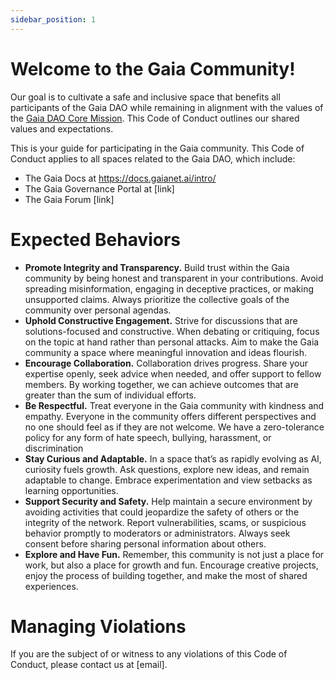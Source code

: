 ```yaml
---
sidebar_position: 1
---
```


# Welcome to the Gaia Community!  
Our goal is to cultivate a safe and inclusive space that benefits all participants of the Gaia DAO while remaining in alignment with the values of the [Gaia DAO Core Mission](). This Code of Conduct outlines our shared values and expectations.

This is your guide for participating in the Gaia community. This Code of Conduct applies to all spaces related to the Gaia DAO, which include:
* The Gaia Docs at https://docs.gaianet.ai/intro/ 
* The Gaia Governance Portal at [link]
* The Gaia Forum [link]

# Expected Behaviors

* **Promote Integrity and Transparency.** Build trust within the Gaia community by being honest and transparent in your contributions. Avoid spreading misinformation, engaging in deceptive practices, or making unsupported claims. Always prioritize the collective goals of the community over personal agendas.
* **Uphold Constructive Engagement.** Strive for discussions that are solutions-focused and constructive. When debating or critiquing, focus on the topic at hand rather than personal attacks. Aim to make the Gaia community a space where meaningful innovation and ideas flourish.
* **Encourage Collaboration.** Collaboration drives progress. Share your expertise openly, seek advice when needed, and offer support to fellow members. By working together, we can achieve outcomes that are greater than the sum of individual efforts.
* **Be Respectful.** Treat everyone in the Gaia community with kindness and empathy. Everyone in the community offers different perspectives and no one should feel as if they are not welcome. We have a zero-tolerance policy for any form of hate speech, bullying, harassment, or discrimination
* **Stay Curious and Adaptable.** In a space that’s as rapidly evolving as AI, curiosity fuels growth. Ask questions, explore new ideas, and remain adaptable to change. Embrace experimentation and view setbacks as learning opportunities.
* **Support Security and Safety.** Help maintain a secure environment by avoiding activities that could jeopardize the safety of others or the integrity of the network. Report vulnerabilities, scams, or suspicious behavior promptly to moderators or administrators. Always seek consent before sharing personal information about others.
* **Explore and Have Fun.** Remember, this community is not just a place for work, but also a place for growth and fun. Encourage creative projects, enjoy the process of building together, and make the most of shared experiences.

# Managing Violations
If you are the subject of or witness to any violations of this Code of Conduct, please contact us at [email].
